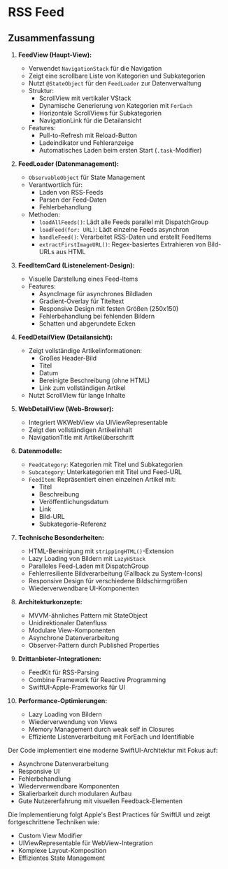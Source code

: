 # RSS Feed

## Zusammenfassung

1. **FeedView (Haupt-View):**
   - Verwendet `NavigationStack` für die Navigation
   - Zeigt eine scrollbare Liste von Kategorien und Subkategorien
   - Nutzt `@StateObject` für den `FeedLoader` zur Datenverwaltung
   - Struktur:
     - ScrollView mit vertikaler VStack
     - Dynamische Generierung von Kategorien mit `ForEach`
     - Horizontale ScrollViews für Subkategorien
     - NavigationLink für die Detailansicht
   - Features:
     - Pull-to-Refresh mit Reload-Button
     - Ladeindikator und Fehleranzeige
     - Automatisches Laden beim ersten Start (`.task`-Modifier)

2. **FeedLoader (Datenmanagement):**
   - `ObservableObject` für State Management
   - Verantwortlich für:
     - Laden von RSS-Feeds
     - Parsen der Feed-Daten
     - Fehlerbehandlung
   - Methoden:
     - `loadAllFeeds()`: Lädt alle Feeds parallel mit DispatchGroup
     - `loadFeed(for: URL)`: Lädt einzelne Feeds asynchron
     - `handleFeed()`: Verarbeitet RSS-Daten und erstellt FeedItems
     - `extractFirstImageURL()`: Regex-basiertes Extrahieren von Bild-URLs aus HTML

3. **FeedItemCard (Listenelement-Design):**
   - Visuelle Darstellung eines Feed-Items
   - Features:
     - AsyncImage für asynchrones Bildladen
     - Gradient-Overlay für Titeltext
     - Responsive Design mit festen Größen (250x150)
     - Fehlerbehandlung bei fehlenden Bildern
     - Schatten und abgerundete Ecken

4. **FeedDetailView (Detailansicht):**
   - Zeigt vollständige Artikelinformationen:
     - Großes Header-Bild
     - Titel
     - Datum
     - Bereinigte Beschreibung (ohne HTML)
     - Link zum vollständigen Artikel
   - Nutzt ScrollView für lange Inhalte

5. **WebDetailView (Web-Browser):**
   - Integriert WKWebView via UIViewRepresentable
   - Zeigt den vollständigen Artikelinhalt
   - NavigationTitle mit Artikelüberschrift

6. **Datenmodelle:**
   - `FeedCategory`: Kategorien mit Titel und Subkategorien
   - `Subcategory`: Unterkategorien mit Titel und Feed-URL
   - `FeedItem`: Repräsentiert einen einzelnen Artikel mit:
     - Titel
     - Beschreibung
     - Veröffentlichungsdatum
     - Link
     - Bild-URL
     - Subkategorie-Referenz

7. **Technische Besonderheiten:**
   - HTML-Bereinigung mit `strippingHTML()`-Extension
   - Lazy Loading von Bildern mit `LazyHStack`
   - Paralleles Feed-Laden mit DispatchGroup
   - Fehlerresiliente Bildverarbeitung (Fallback zu System-Icons)
   - Responsive Design für verschiedene Bildschirmgrößen
   - Wiederverwendbare UI-Komponenten

8. **Architekturkonzepte:**
   - MVVM-ähnliches Pattern mit StateObject
   - Unidirektionaler Datenfluss
   - Modulare View-Komponenten
   - Asynchrone Datenverarbeitung
   - Observer-Pattern durch Published Properties

9. **Drittanbieter-Integrationen:**
   - FeedKit für RSS-Parsing
   - Combine Framework für Reactive Programming
   - SwiftUI-Apple-Frameworks für UI

10. **Performance-Optimierungen:**
    - Lazy Loading von Bildern
    - Wiederverwendung von Views
    - Memory Management durch weak self in Closures
    - Effiziente Listenverarbeitung mit ForEach und Identifiable

Der Code implementiert eine moderne SwiftUI-Architektur mit Fokus auf:
- Asynchrone Datenverarbeitung
- Responsive UI
- Fehlerbehandlung
- Wiederverwendbare Komponenten
- Skalierbarkeit durch modularen Aufbau
- Gute Nutzererfahrung mit visuellen Feedback-Elementen

Die Implementierung folgt Apple's Best Practices für SwiftUI und zeigt fortgeschrittene Techniken wie:
- Custom View Modifier
- UIViewRepresentable für WebView-Integration
- Komplexe Layout-Komposition
- Effizientes State Management
